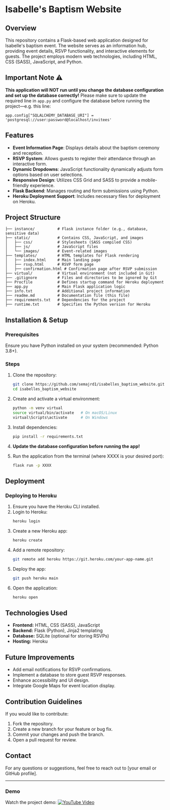 # Isabelle's Baptism Website

## Overview
This repository contains a Flask-based web application designed for Isabelle's baptism event. The website serves as an information hub, providing event details, RSVP functionality, and interactive elements for guests. The project employs modern web technologies, including HTML, CSS (SASS), JavaScript, and Python.

## Important Note ⚠️
**This application will NOT run until you change the database configuration and set up the database correctly!** Please make sure to update the required line in `app.py` and configure the database before running the project—e.g. this line:
```
app.config["SQLALCHEMY_DATABASE_URI"] = 'postgresql://user:password@localhost/invitees'
```

## Features
- **Event Information Page**: Displays details about the baptism ceremony and reception.
- **RSVP System**: Allows guests to register their attendance through an interactive form.
- **Dynamic Dropdowns**: JavaScript functionality dynamically adjusts form options based on user selections.
- **Responsive Design**: Utilizes CSS Grid and SASS to provide a mobile-friendly experience.
- **Flask Backend**: Manages routing and form submissions using Python.
- **Heroku Deployment Support**: Includes necessary files for deployment on Heroku.

## Project Structure
```
├── instance/          # Flask instance folder (e.g., database, sensitive data)
├── static/            # Contains CSS, JavaScript, and images
│   ├── css/           # Stylesheets (SASS compiled CSS)
│   ├── js/            # JavaScript files
│   └── images/        # Event-related images
├── templates/         # HTML templates for Flask rendering
│   ├── index.html     # Main landing page
│   ├── rsvp.html      # RSVP form page
│   ├── confirmation.html # Confirmation page after RSVP submission
├── virtual/           # Virtual environment (not included in Git)
├── .gitignore         # Files and directories to be ignored by Git
├── Procfile           # Defines startup command for Heroku deployment
├── app.py             # Main Flask application logic
├── info.txt           # Additional project information
├── readme.md          # Documentation file (this file)
├── requirements.txt   # Dependencies for the project
├── runtime.txt        # Specifies the Python version for Heroku
```

## Installation & Setup
### Prerequisites
Ensure you have Python installed on your system (recommended: Python 3.8+).

### Steps
1. Clone the repository:
   ```bash
   git clone https://github.com/semajrd1/isabelles_baptism_website.git
   cd isabelles_baptism_website
   ```
2. Create and activate a virtual environment:
   ```bash
   python -m venv virtual
   source virtual/bin/activate   # On macOS/Linux
   virtual\Scripts\activate      # On Windows
   ```
3. Install dependencies:
   ```bash
   pip install -r requirements.txt
   ```
4. **Update the database configuration before running the app!**
   
5. Run the application from the terminal (where XXXX is your desired port):
   ```bash
   flask run -p XXXX
   ```
   
## Deployment
### Deploying to Heroku
1. Ensure you have the Heroku CLI installed.
2. Login to Heroku:
   ```bash
   heroku login
   ```
3. Create a new Heroku app:
   ```bash
   heroku create
   ```
4. Add a remote repository:
   ```bash
   git remote add heroku https://git.heroku.com/your-app-name.git
   ```
5. Deploy the app:
   ```bash
   git push heroku main
   ```
6. Open the application:
   ```bash
   heroku open
   ```

## Technologies Used
- **Frontend:** HTML, CSS (SASS), JavaScript
- **Backend:** Flask (Python), Jinja2 templating
- **Database:** SQLite (optional for storing RSVPs)
- **Hosting:** Heroku

## Future Improvements
- Add email notifications for RSVP confirmations.
- Implement a database to store guest RSVP responses.
- Enhance accessibility and UI design.
- Integrate Google Maps for event location display.

## Contribution Guidelines
If you would like to contribute:
1. Fork the repository.
2. Create a new branch for your feature or bug fix.
3. Commit your changes and push the branch.
4. Open a pull request for review.

## Contact
For any questions or suggestions, feel free to reach out to [your email or GitHub profile].

---
### Demo
Watch the project demo: [![YouTube Video](https://img.shields.io/badge/YouTube-Watch-red?style=for-the-badge&logo=youtube)](https://youtu.be/XqzLDb11Exk)
